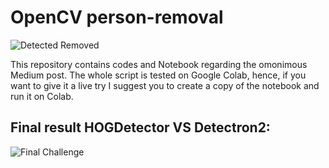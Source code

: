 # OpenCV person-removal
![Detected Removed](./detected-removed.gif)

This repository contains codes and Notebook regarding the omonimous Medium post. 
The whole script is tested on Google Colab, hence, if you want to give it a live try I suggest you to create a copy of the notebook and run it on Colab.

## Final result HOGDetector VS Detectron2:

![Final Challenge](./final-challenge.gif)
